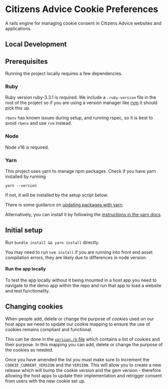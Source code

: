 # Citizens Advice Cookie Preferences

A rails engine for managing cookie consent in Citizens Advice websites and applications.

## Local Development

## Prerequisites

Running the project locally requires a few dependencies.

### Ruby

Ruby version ruby-3.3.1 is required. We include a `.ruby-version` file in the root of the project so if you are using a version manager like [rvm](https://rvm.io/) it should pick this up.

`rbenv` has known issues during setup, and running rspec, so it is best to avoid `rbenv` and use `rvm` instead.

### Node

Node v16 is required.

### Yarn

This project uses yarn to manage npm packages. Check if you have yarn installed by running

```
yarn --version
```

If not, it will be installed by the setup script below.

There is some guidance on [updating packages with yarn](../docs/general/yarn.md).

Alternatively, you can install it by following the [instructions in the yarn docs](https://classic.yarnpkg.com/lang/en/docs/install/#mac-stable).

## Initial setup

Run `bundle install && yarn install` directly.

You may need to run `nvm install` if you are running into front end asset compilation errors, they are likely due to differences in node version.

#### Run the app locally

To test the app locally without it being mounted in a host app you need to navigate to the demo app within the repo and
run that app to load a website and test functionality.


## Changing cookies

When people add, delete or change the purpose of cookies used on our host apps we need to update our cookie mapping
to ensure the use of cookies remains compliant and functional.

This can be done in the [`version.rb` file](engine/lib/citizens_advice_cookie_preferences/version.rb) which contains a
list of cookies and their purpose. In this mapping you can add, delete or change the purpose of the cookies as needed.

Once you have amended the list you must make sure to increment the `COOKIE_CURRENT_VERSION` and the `VERSION`. This will
allow you to create a new release which will bump the cookie version and the gem version - therefore allowing the host
apps to update their implementation and retrigger consent from users with the new cookie set up.